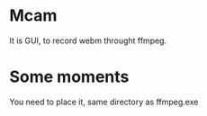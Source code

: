 # Mcam
It is GUI, to record webm throught ffmpeg.
# Some moments
You need to place it, same directory as ffmpeg.exe
